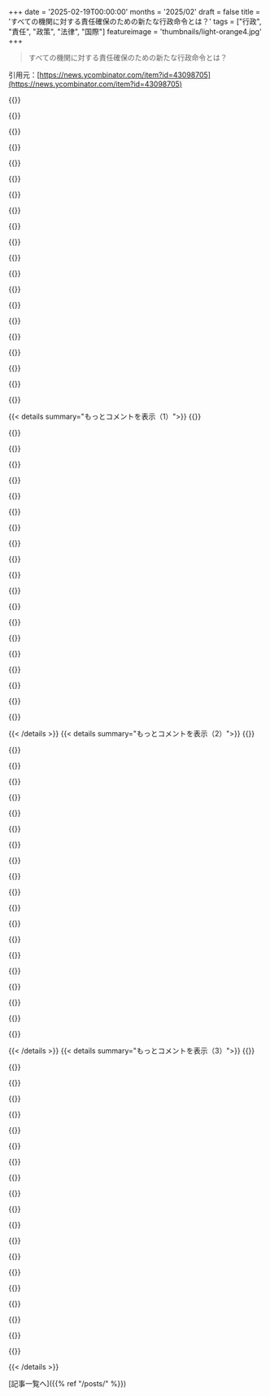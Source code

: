 +++
date = '2025-02-19T00:00:00'
months = '2025/02'
draft = false
title = 'すべての機関に対する責任確保のための新たな行政命令とは？'
tags = ["行政", "責任", "政策", "法律", "国際"]
featureimage = 'thumbnails/light-orange4.jpg'
+++

> すべての機関に対する責任確保のための新たな行政命令とは？

引用元：[https://news.ycombinator.com/item?id=43098705](https://news.ycombinator.com/item?id=43098705)

{{<matomeQuote body="全体的にこのEOを解釈するのは人それぞれだよね。合理的な人でも意見が分かれるのは当然。でもこの部分はちょっと心配だな。＞『大統領と司法長官は、大統領の監督のもとで、行政部門への法の権威ある解釈を提供する』というところとか、後の文章もな。これは、大統領が議会や裁判所の意図と矛盾する法の解釈を選べる可能性があるってことだから。過去にもそういうことはあったとはいえ、議会や裁判所がすべてを先に予見できるわけじゃない。要は、大統領の意見が法として優先されちゃうってことだ。これじゃ、他の2つの権限は実質的に無力になる。最高裁の大統領免責権の判決を考えると、権力集中が危険すぎる。今の大統領の目標に賛同していても、次の大統領が全然違う考えを持ったらどうなるの？建国の父たちがチェックアンドバランスを築いたのには理由があるよ。" userName="arunabha" createdAt="2025-02-19T20:55:32" color="#ff33a1">}}

{{<matomeQuote body="このEOが成立するのは、非常に同情的な最高裁でも難しいと思う。これは、アメリカの法律の基盤だけじゃなく、何百年にもわたる国際的な民主主義の伝統に反しているよ。アメリカの公務員や軍人は、大統領や指揮官ではなく、憲法を支持し守ることを誓っているからね。違法な命令は期待されるだけじゃなく、無視することも求められるんだ。このEOは、法が行政が解釈したものでしかなくなるから、違法な命令という概念を消してしまう。" userName="timoth3y" createdAt="2025-02-19T23:35:17" color="#38d3d3">}}

{{<matomeQuote body="このEOは、法が行政の解釈によって決まるため、違法な命令という概念を消すってどういうこと？ constitution's requirementは変わらないよね。大統領が、議会を通過した法律を実行するのが仕事だって言ってると解釈できるし、部下はその実行のために雇われているんだ。ただ、部下は大統領の解釈に従わなければならないけど、そのことがEOでは明確にされているよ。長い部分では「大統領の監督がない独立機関」が出てくる。このEOはそのことを明確にしている。　" userName="refurb" createdAt="2025-02-20T00:47:37" color="#45d325">}}

{{<matomeQuote body="うん、その点は問題だよね。大統領が法について意見を持っていて、裁判所がそれに反する命令を出したら、部門長は大統領の解釈に縛られるってことになるもん。裁判所の命令の意味や効果も、法律の解釈の一環だから。セクション7はおかしな内容に思えるし、行政が独立機関の内部の支出配分をOMBと大統領府に移行させて、法により割り当てられた機能の実効支配をホワイトハウスに移す意図が強いと感じる。" userName="dragonwriter" createdAt="2025-02-20T01:03:32" color="">}}

{{<matomeQuote body="＞部門長は大統領の解釈に縛られるまでの縛りがあるって何を意味するの？大統領やEO、行政は裁判の判決から免疫ではないからね。裁判がEOに反する判断を下せば、大統領はその判断に従う必要があるんだ。このEOに則ると、部門長は大統領が望むことをする必要が出てくるから、裁判の命令に沿うことになり、裁判の命令にも従うことになる。大統領が裁判の命令を無視したいと決めた場合、部門長には選択肢がある。大統領に従うか裁判に従うか。それで大統領に従う選んだら裁判の命令に違反することになるし、裁判の言うことをしたいなら、解雇される可能性が高い。だから、本当のところ、このEOで大きな変化はないのでは？" userName="refurb" createdAt="2025-02-20T02:03:45" color="#38d3d3">}}

{{<matomeQuote body="独立機関が一人の気まぐれではなく、自らの使命を遂行し、法に従って動くのが意味不明だとは思わない？" userName="g-b-r" createdAt="2025-02-20T04:23:48" color="">}}

{{<matomeQuote body="いや、全然意味を持たない。彼らは誰に対して責任を持つの？誰にも？アメリカの市民教育を少しでも知っている人なら、その考えに反発するよ。" userName="refurb" createdAt="2025-02-20T04:54:37" color="">}}

{{<matomeQuote body="＞部門長は、裁判所からの判決については法と違うから正しくないと思う。裁判所の命令は法律ではないから、全然違うんだよ。" userName="lmm" createdAt="2025-02-20T02:51:53" color="">}}

{{<matomeQuote body="でも、もし行政部門が裁判所の判決を無視したら、誰がその判決を執行するの？" userName="kelnos" createdAt="2025-02-20T05:23:24" color="">}}

{{<matomeQuote body="私には、このEOが何も変えていないように見える。大統領が法の意味を一つの方向に解釈した場合、他の行政機関はその解釈に従わなければならないけど、裁判所は何をどうするかは変わらないし、裁判所の命令は同様に有効だ。不服でも法的に正しいかどうかに関わらず、従わなければならない。" userName="lmm" createdAt="2025-02-20T05:45:12" color="">}}

{{<matomeQuote body="”裁判所の命令は、合意していようがいまいが法的に正しいかどうかに関わらず、拘束力がある。ただ、最終的に誰がそれを執行するのかは疑問だ。”<br>" userName="Zanfa" createdAt="2025-02-20T07:36:14" color="">}}

{{<matomeQuote body="”このEOは、政府の官僚的な機関から権力を取り上げるためのものとされている。右派は、憲法に記載された機関が実際の権力を奪われ、専門的な管理層に集中していると不満を言っている。このEOはその問題に対処することを目的としたものだ。”<br>" userName="ta8645" createdAt="2025-02-20T00:59:12" color="">}}

{{<matomeQuote body="”これらの機関は法律によって設立され、役割を果たすための指令が法律によって与えられている。行政府は自身の組織を決定する権利がない。新しい大統領が就任しても、すべてを変える必要がないように法律が存在する。国家の安定性は市民に長期的な計画を可能にする。”<br>" userName="braiamp" createdAt="2025-02-20T02:51:05" color="#785bff">}}

{{<matomeQuote body="”ある程度の安定性は求められるが、無限ではいけない。創造的な破壊がなければ、官僚的・イデオロギー的な占有に陥ってしまう。完全に安定したシステムは官僚制度の鉄則に屈する。”<br>" userName="lmm" createdAt="2025-02-20T02:55:23" color="">}}

{{<matomeQuote body="”大統領を唯一の権力の中心に据えることは不安定なシステムだが、憲法第2条第1項には「行政府の権限はアメリカ合衆国大統領に与えられる」と書かれている。全ての権力が一人に集中しているわけだ。次の大統領が異なる意見を持つことは否定できない。”<br>" userName="apple4ever" createdAt="2025-02-20T03:36:17" color="#45d325">}}

{{<matomeQuote body="”政府の三つの権力は憲法に従い、他の権力にも責任を持つ。それぞれの政府関係者は、他の誰よりも憲法とその解釈に忠実であるべきだ。大統領の解釈が法律の良心的な理解を超えることは狂気だ。”<br>" userName="Nevermark" createdAt="2025-02-20T03:57:47" color="#ff5733">}}

{{<matomeQuote body="”大統領の個人的な法律の解釈が、実行の責任を持つ役職者の良心的理解を完全に覆すことがないのは明らかだ。このEOは憲法違反を無視することを求めているわけではない。行政府が100の機関を持ち、それぞれが独自の法解釈を持つなら、政府は機能しなくなる。”<br>" userName="refurb" createdAt="2025-02-20T04:26:12" color="#45d325">}}

{{<matomeQuote body="”大統領が唯一の権力の中心であるというのは不安定なシステムだが、実際には独裁国家のように見える安定性もある。憲法にもチェックアンドバランスが存在するが、行政府が執行を担う場合、その効果は薄れる可能性がある。”<br>" userName="UncleOxidant" createdAt="2025-02-19T21:34:49" color="">}}

{{<matomeQuote body="”もはや機関が法律の解釈について最終的な決定権を持っていないということだ。例えば、ATFが「バナナは機関銃だ」と言ったら、ケネディはそれに従う。司法審査の終焉までどう進むのか。”<br>" userName="hiatus" createdAt="2025-02-19T21:12:36" color="">}}

{{<matomeQuote body="”悪意のある行動の単純な解釈が、どれだけ私たちを悪化させているかが問題だ。このEOは何を解決するために出されているのか、それ以外にどんな問題を解決できるのか考え直すべきだ。”<br>" userName="svnt" createdAt="2025-02-19T21:48:37" color="#ff33a1">}}

{{< details summary="もっとコメントを表示（1）">}}
{{<matomeQuote body="このEOは、立法の解釈が大統領の意向と逆になることを防ぐために発行されたんだよね。大統領がつかさどる行政部門のコントロールが不十分っていうのも不思議だし。今の大統領に対する反発が強いけど、もしバラク・オバマだったら文句は出なかったんじゃないかな。" userName="jtc331" createdAt="2025-02-20T00:59:13" color="#ff5c5c">}}

{{<matomeQuote body="EOの目的は、選挙を通じて大統領の権限を強化し、無選挙の官僚から力を引き戻すことにあるんだ。これは、行政が大統領の意向と無関係に動くことを防ぐための手段だけど、その結果が分かりにくい部分もあると思う。" userName="roenxi" createdAt="2025-02-19T23:09:30" color="#ff5733">}}

{{<matomeQuote body="“行政機関の従業員は、大統領または司法長官の意見に逆らう法の解釈を進めてはいけない”っていうのがあったら、例えば大統領がスコトスの判決を間違いだと言ったら、それに従わないことになるよね。" userName="ceejayoz" createdAt="2025-02-19T21:15:40" color="">}}

{{<matomeQuote body="どの法律やEOも“裁判所に無効にされるまで”とは書いてないよね？それは暗黙の了解じゃないの？" userName="hiatus" createdAt="2025-02-19T21:18:35" color="">}}

{{<matomeQuote body="もしそうなら、スコトスがこのEOを無効にすることはできるよね。" userName="giantg2" createdAt="2025-02-19T22:46:20" color="">}}

{{<matomeQuote body="大統領の命令があれば、従業員はその対立する意見を無視することを強制されるよ。" userName="ceejayoz" createdAt="2025-02-19T22:48:50" color="">}}

{{<matomeQuote body="どこにそのことが書いてあるの？他のEOでスコトスがそれを覆せるって明言してるものはあるの？" userName="giantg2" createdAt="2025-02-19T22:55:47" color="">}}

{{<matomeQuote body="“行政機関の従業員は、大統領または司法長官の意見に逆らう法の解釈を進めてはいけない”とは、スコトスの判決に従うことはこのEOに違反することになるよね。大統領がその判決に同意しない限りは。" userName="handoflixue" createdAt="2025-02-19T23:02:30" color="">}}

{{<matomeQuote body="スコトスの判決に従うことがこのEOに違反するってことを忘れちゃだめだよ。EOは司法審査の checks and balancesの影響を受けるもので、大統領の権限を超えちゃダメだから。" userName="giantg2" createdAt="2025-02-19T23:20:30" color="#38d3d3">}}

{{<matomeQuote body="あなたの主張は同じことの繰り返しみたいだけど、シンプルに言うと、議会やスコトスがAをやれって言ったら、大統領がBをやれって言っても、行政機関はBをやる必要があるってことで、これは前例のない状況だよ。" userName="threeseed" createdAt="2025-02-19T23:06:00" color="#ff5c5c">}}

{{<matomeQuote body="＞設定することは大統領を唯一の権力の中心にすることだけど、これは本質的に不安定なシステムだと思う。権力が同じ手の中に残っていると、すごく安定することもあるけど、それは良いことではないよ。" userName="spacechild1" createdAt="2025-02-19T21:58:22" color="">}}

{{<matomeQuote body="それは明らかに違憲に思える。合理的な人が反論するのは難しいし、チェックとバランスの意義はここにあると思う。" userName="procaryote" createdAt="2025-02-19T21:50:31" color="">}}

{{<matomeQuote body="大統領が裁判所の命令に従わなかったら、チェックとバランスはどう機能するのかな。議会が弾劾するかもしれないけど、大多数が大統領側についたらどうなる？弾劾が通っても、2/3の賛成がなければ有罪にできないのに、それはかなり難しい。" userName="UncleOxidant" createdAt="2025-02-19T21:55:21" color="#ff5c5c">}}

{{<matomeQuote body="チェックとバランスがうまく機能してるとは言わないけど、憲法上のその仕組みがうまくいってないのは、ただ大統領が司法の仕事もできると判断するよりはマシだと思う。これが起こったら、全国的な抗議運動が起こるべきなんだけど、実際はそうならないだろうね。" userName="procaryote" createdAt="2025-02-19T22:08:04" color="#45d325">}}

{{<matomeQuote body="＞次の大統領が全く違った意見を持つことを妨げるものはない。確かに、次の大統領を持つことに興味があるかどうかは、社会の一部にはあまりオープンではないように見える。" userName="codewench" createdAt="2025-02-19T21:04:21" color="">}}

{{<matomeQuote body="民主主義をなくしたいと思う人は少数派だと信じたいけど、もっと重要なのは、それに積極的に反対する人がどれだけいるかだよ。権威主義者は多くの人が消極的なのを利用するし、小さながんばりがあれば、強権者はあっさり限界を知ることができるんだと思う。市民権運動なんかはそのいい例だよ。" userName="arunabha" createdAt="2025-02-19T21:17:17" color="#45d325">}}

{{<matomeQuote body="先月時点で約7000万人いるそうだよ。" userName="jjkaczor" createdAt="2025-02-19T21:24:06" color="">}}

{{<matomeQuote body="投票データには妙なパターンがあるね。証拠とは言わないけど、変だと思う。エロンがやっていた選挙干渉とも関係があるし、投票機のセキュリティに懸念があったし、票が改ざんされた可能性があるって考えさせられる。" userName="Judgmentality" createdAt="2025-02-19T21:32:18" color="">}}

{{<matomeQuote body="大統領と司法長官は、大統領の監視と指揮を受けて、行政部門の法律の権威ある解釈を提供することが求められる。これは基本的にすでにEOで行われていることなんだよね。" userName="giantg2" createdAt="2025-02-19T22:43:57" color="">}}

{{<matomeQuote body="2つ目の引用では、「公式な立場」と「アメリカ合衆国の立場」というフレーズが重いね。このEOは、正式な政府とは別の立場から反対意見が出ないように、統一的なポジションを大統領から作ることを目的にしている。大統領の意見が議会や裁判所への言及なしに法律になるというのは広範な飛躍だね。" userName="dizzant" createdAt="2025-02-19T21:26:12" color="#38d3d3">}}


{{< /details >}}
{{< details summary="もっとコメントを表示（2）">}}
{{<matomeQuote body="今の政権は、下院と上院の働きが悪いせいで、国を運営する能力がないことがはっきりしたよね。これが強い者が出てくる隙を与えたんだ。民主主義を守るためのバランスが、今やただの提案になってしまった。" userName="dkobia" createdAt="2025-02-19T12:23:52" color="">}}

{{<matomeQuote body="自分の支持する政権が権力を乱用してもいいと思う人がいるのが問題なんだよ。最終的には、約半分の確率で、別の政権に権力が移るのに、その時に過剰な権力行使が続くかもしれない。立法府がちゃんと機能して、各機関が相互にチェックし合うことが重要なんだ。" userName="steveBK123" createdAt="2025-02-19T13:28:41" color="#ff5c5c">}}

{{<matomeQuote body="問題の核心はここにある。大統領の権限が第二次世界大戦以降、徐々に拡大してきたが、00年代初頭から加速してる。例えば、GWBの“署名声明”やオバマの“電話とペン”がそうだ。大統領は選挙公約に基づいて権限を行使しているけど、議会が機能しないと、大統領は自分の権限で人気のある政策を実行しちゃうんだ。最終的には、他の党の大統領が権限をさらに強化する未来が来るかもしれない。" userName="ike2792" createdAt="2025-02-19T15:54:27" color="#785bff">}}

{{<matomeQuote body="議会を強化して機能させ、フィリバスターを廃止すべきだ。もっと多くの党から比例配分で代表を選出し、議員たちがキャンペーンよりも地元で過ごす時間を増やす必要があると思う。" userName="fireflash38" createdAt="2025-02-19T20:36:37" color="">}}

{{<matomeQuote body="議員に任期制限が必要だと思う。キャリア議員になるのが信じられない。そうなると力を維持することばかり考えるようになって、パーティーの方針に従うだけの存在になっちゃう。" userName="wavemode" createdAt="2025-02-19T21:36:21" color="">}}

{{<matomeQuote body="任期制限があると、選ばれていないスタッフやロビー活動者に権限が集中しちゃう。効果的な立法には、人間関係を築き交渉するスキルと、特定分野に関する深い知識が必要なんだ。悪い議員もいるけど、良い議員を排除しちゃうのはやめた方がいいよ。" userName="organsnyder" createdAt="2025-02-19T22:06:11" color="">}}

{{<matomeQuote body="＞最終的には、約半分の確率で、別の政権に権力が移るのに、その時に過剰な権力行使が続くかもしれない。将来、これが事実になるのは確かかい？次の選挙が公平に行われる可能性はどれくらい？" userName="generic92034" createdAt="2025-02-19T20:21:13" color="">}}

{{<matomeQuote body="それは非常に高いよ。州や党を超えた選挙管理者が忠実に職務を果たしているし、圧力をかけられることもある。選挙の手続きは州の責任で、連邦政府ではない。心配なら、投票日には投票管理者として参加するのもいいよ。" userName="cpitman" createdAt="2025-02-19T20:35:53" color="">}}

{{<matomeQuote body="過去の実績が将来を保証するわけじゃない。この政権は前よりも攻撃的で腐敗しているように感じられるし、Trumpは民主主義を好まないし、今そうでなくても力を乱用する恐れがある。議会の権限は明らかに侵害されていて、裁判所の命令を無視すると公然と話している状態だよ。" userName="rurp" createdAt="2025-02-19T21:32:34" color="#ff33a1">}}

{{<matomeQuote body="一方、GOPの人気が集中しているのは一人の高齢者で、健康状態も良くない。Trumpが2028年の選挙でどうするのかは、時や自然によって決まるかもしれない。" userName="margalabargala" createdAt="2025-02-19T22:11:04" color="">}}

{{<matomeQuote body="2020年の後、知ってる極端なTrump支持者の反応はそんな感じだった。電子投票機の操作があったせいで、もう公平な選挙はないと言ってたよ。" userName="readthenotes1" createdAt="2025-02-19T20:48:33" color="">}}

{{<matomeQuote body="2020年の不正の証拠はどこにあったのかね？今のTrumpの言動を見てるだけで分かるでしょ。騙されやすい人が常習的な嘘つきの選挙不正の主張に乗っかってるだけで、主張が真実だとは思えない。何をしたいのか全然理解できないよ。" userName="Tostino" createdAt="2025-02-19T23:08:48" color="">}}

{{<matomeQuote body="カナダ人だけど、信念を持ってないくせに主張する人を指摘するのが好きなんだ。2028年の選挙が公平だっていう公正な国際メディア（BBCとかReuters）に基づく結果に$10,000の賭けに乗る？" userName="hector126" createdAt="2025-02-20T04:13:39" color="">}}

{{<matomeQuote body="だから今の政権は、相手側が権力を握らないようにしてるんだ。" userName="lazide" createdAt="2025-02-19T15:12:49" color="">}}

{{<matomeQuote body="彼らが憲法を停止させるほど混乱を引き起こせるか、軍の独立した考えが残っていて彼らを排除できるか議論してるんだけど、ロシア風の選挙の可能性も否めないな。" userName="exe34" createdAt="2025-02-19T16:21:57" color="">}}

{{<matomeQuote body="この恐怖を煽るのはもうやめにしない？彼は今２期目だし、前の任期で民主主義をひっくり返したわけじゃない。みんなが同じ主張してたけど、むしろ民主党の方が民主的プロセスを削ぎ落としてる気がする。結局Trumpは２回は民主的に勝って、一度は負けたんだから。" userName="toolz" createdAt="2025-02-19T18:27:01" color="#ff5c5c">}}

{{<matomeQuote body="もし軍に助けを求めることになったら、もう終わりだよ。" userName="bigbacaloa" createdAt="2025-02-19T19:02:24" color="">}}

{{<matomeQuote body="＞“司法府が公然と党派的になるのはどうなの？”<br>多くの“公然と党派的”とされる決定は、実際には最高裁が言ってることだよ。行政府と司法府が法律を作る権限はなく、両方とも議会がやるべきだって。" userName="lolinder" createdAt="2025-02-19T18:29:58" color="">}}

{{<matomeQuote body="Trump vs United States（名付け親が適切）って、在職中の犯罪から大統領を免罪する判決はどうなの？それが最高裁が大統領権限を制限することと一致すると思う？" userName="redeux" createdAt="2025-02-19T19:54:41" color="">}}

{{<matomeQuote body="＞“新しい政権が明らかにしたのは、下院と上院の立法の行き詰まりと機能不全で、全然統治できていないこと”<br>それなのにGOPの上院議員たちは、反対してたインフラファンディングについてクレジットを喜んで主張してたよ。" userName="curt15" createdAt="2025-02-19T13:37:07" color="">}}


{{< /details >}}
{{< details summary="もっとコメントを表示（3）">}}
{{<matomeQuote body="Trumpは自分が署名した貿易協定を否定したんだよね！" userName="exe34" createdAt="2025-02-19T16:22:44" color="">}}

{{<matomeQuote body="権力者たちが手続きを簡素化して新しい規制を導入することで独裁体制が始まることが多いよね。でも時間が経つと、監視機関が本来の目的を超えてしまうこともあるんだ。" userName="pjmlp" createdAt="2025-02-19T14:47:07" color="">}}

{{<matomeQuote body="＞ほとんどの独裁政権は軍事クーデターから始まる。それ以外には外国の介入や選挙での独裁的な権力掌握なども含まれる。1946年から2010年の間に42％の独裁政権が別の独裁政権を倒す形で始まった。" userName="kbrkbr" createdAt="2025-02-19T18:19:24" color="#45d325">}}

{{<matomeQuote body="立法の停滞や機能不全は、一方の政治が妥協しない政策を取っているせいじゃないの？" userName="buttercraft" createdAt="2025-02-19T17:43:00" color="">}}

{{<matomeQuote body="そうそう、民主党は常に妥協を求めてたよね。実際、自分の党とも妥協しないといけないような状況だし。過去20年の議会の投票を見ればそれが分かるよ。共和党はもはや妥協しなくなった。面白いのは、共和党がその妨害を続けていくことで、投票者が支持してしまったってことだよ。" userName="mrguyorama" createdAt="2025-02-19T17:54:15" color="">}}

{{<matomeQuote body="いや、それは代表性の欠如が問題なんだよね。他のOECD諸国に比べても極端に悪い代表性なんだ。実際、アメリカの1790年代は今の北欧の国々と同じぐらいの代表性があった。必要なのは1929年の人口配分法の廃止だけ。" userName="maxwell" createdAt="2025-02-19T18:12:38" color="">}}

{{<matomeQuote body="停滞や機能不全、そして完全に統治不可能なのは少し偏見があるけど、それ以外は、遅い立法は制度の特徴として組み込まれている部分もあるよね。" userName="JKCalhoun" createdAt="2025-02-19T16:22:43" color="">}}

{{<matomeQuote body="ちょっと偏見はないと思うけど。最近の議会が実際に市民のために何をしたか考えてみて。" userName="dylan604" createdAt="2025-02-19T18:30:05" color="">}}

{{<matomeQuote body="最近の議会での記憶に残る出来事は、Mitch McConnelがSCOTUSの指名を奪ったことや、Donald Trumpを二度も解任することに失敗したことだね。政治的利益のためにこうした行動が取られた。思い出してみて。" userName="drawkward" createdAt="2025-02-19T18:35:52" color="#45d325">}}

{{<matomeQuote body="賛成だったけど、あなたの最後の文の後半が明確じゃないから、もう少し説明してもらえる？" userName="hammock" createdAt="2025-02-19T15:48:36" color="">}}

{{<matomeQuote body="ちょっと過激に言ったけど、TrumpとElonの組み合わせは金やメディアの影響力が強力だと思う。反対意見を持つ議員たちは、選挙に使われる大金を恐れて頭を挙げないだろうね。" userName="dkobia" createdAt="2025-02-19T17:47:38" color="#ff33a1">}}

{{<matomeQuote body="Michael Bloombergは個人的に大統領選を全力で支援できるほどの資金を持ってる。どうやってその力を行使したのかって？DNCの選挙運営のモデルは問題だらけで、民主党の支援で成り立ってる資産もあるから単純にお金を追い求めるわけじゃない。メディアパーソナリティを候補者にする必要があるとは言われているが、意見は分かれたままだ。" userName="doctorpangloss" createdAt="2025-02-19T18:35:09" color="">}}

{{<matomeQuote body="DNCは前回の選挙にプライマリーを持たなかった。Kamalaを支持して候補者にして、みんなが投票するだろうと考えていた。一方で、彼らの優秀な候補者は追放されてTrumpの側にいる。時間がなかったと言われるけど、年老いた男を引っ張り続けた結果だよ。" userName="phkahler" createdAt="2025-02-19T19:46:58" color="">}}

{{<matomeQuote body="『選挙された公職者に監督させる』の解釈が”チェックアンドバランス”や”民主主義”が単なる提案くらいに考えてるのが間違いだよ。" userName="frugalmail" createdAt="2025-02-19T19:06:04" color="">}}

{{<matomeQuote body="これはプルシアや1845年のベルリン、国民議会に似た状況だね。AIとテクノロジーの時代が到来する今、伝統的なアメリカのネオリベラリズムが終わろうとしている。テクノロジーは新しい王国を望んでるみたいだけど、議会はただ規則を出すだけで、無視されたり停滞している。" userName="nimbius" createdAt="2025-02-19T13:27:03" color="">}}

{{<matomeQuote body="これは悲しいオリガーキーの現実。赤と青の文化戦争を好む人は、少なくとも自分たちを応援する権威主義を選ぶ傾向がある。本当に誰も超党派を望んでない。超党派は裕福な人々がすべてを手に入れるだけのものだからね。" userName="zusammen" createdAt="2025-02-19T13:11:58" color="">}}

{{<matomeQuote body="超党派の努力こそが議会を機能させる。最近の超党派の喪失が議会を蝕んでいて、共和党が民主党を非難するためにそれを捨てた。超党派が問題なら、党派主義は一つの党に忠誠を誓うだけだろう。" userName="intended" createdAt="2025-02-19T13:22:37" color="">}}

{{<matomeQuote body="https://en.wikipedia.org/wiki/Duverger%27s_law<br>>政治システムにおいて、一議席制と多数決がある場合、二つの主要政党が浮上しやすい。第3政党が成長しても、最終的には票が分かれたり、既存の政党の一つに取って代わることが起こる。" userName="drivers99" createdAt="2025-02-19T16:07:59" color="">}}

{{<matomeQuote body="普段は「これ」と言わないけど「これ」！多党制を促進するためには、順位付け投票や承認投票に切り替えればいい。これなら少数派政党が成功する可能性も高まるし、無駄な票という概念も消える。" userName="unethical_ban" createdAt="2025-02-19T16:50:19" color="#38d3d3">}}

{{<matomeQuote body="メディアでの反論としては、議会がこれらを‘独立’に設定したってことがよく言われる。でも、うちの政府に独立した枝はないし、むしろ‘選ばれていないし、責任もない’って感じだね。じゃあ、これらの機関はどの枝に属してるの？司法、立法、それとも行政？もし行政に属してるなら、なぜトップの行政者がマネージできないのか？一方で、オバマの時代に問題になったのは、プレジデントが移民法みたいな法律を施行しない選択できるのかってこと。議会の法律は無視されるなら、いったい彼らにはどんな権力があるの？本当に疑問なんだけど、執行機関が法律の施行や実行を優先する義務についての憲法的な枠組みを知ってる人いる？" userName="grandempire" createdAt="2025-02-19T06:49:33" color="#45d325">}}


{{< /details >}}


[記事一覧へ]({{% ref "/posts/" %}})
